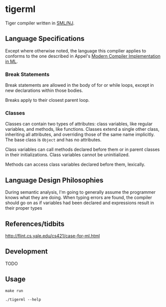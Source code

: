 tigerml
=======

Tiger compiler written in [SML/NJ](http://www.smlnj.org).

## Language Specifications

Except where otherwise noted, the language this complier applies to conforms to
the one described in Appel's [Modern Compiler Implementation in
ML](https://www.cs.princeton.edu/~appel/modern/ml/).

### Break Statements

Break statements are allowed in the body of for or while loops, except in new
declarations within those bodies.

Breaks apply to their closest parent loop.

### Classes

Classes can contain two types of attributes: class variables, like regular
variables, and methods, like functions. Classes extend a single other class,
inheriting all attributes, and overriding those of the same name implicitly.
The base class is `Object` and has no attributes.

Class variables can call methods declared before them or in parent classes in
their initializations. Class variables cannot be uninitialized.

Methods can access class variables declared before them, lexically.

## Language Design Philosophies

During semantic analysis, I'm going to generally assume the programmer knows
what they are doing.  When typing errors are found, the compiler should go on
as if variables had been declared and expressions result in their proper types

## References/tidbits

http://flint.cs.yale.edu/cs421/case-for-ml.html

## Development

TODO

## Usage

```
make run
```

```
./tigerml --help
```
